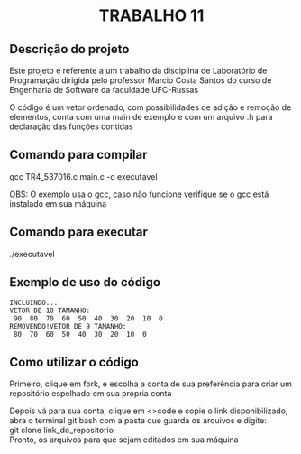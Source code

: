 <h1 align="center"> TRABALHO 11 </h1>

<h2> Descrição do projeto </h2>

Este projeto é referente a um trabalho da disciplina de Laboratório de Programação dirigida pelo professor Marcio Costa Santos do curso de Engenharia de Software da faculdade UFC-Russas <br>

O código é um vetor ordenado, com possibilidades de adição e remoção de elementos, conta com uma main de exemplo e com um arquivo .h para declaração das funções contidas

<h2> Comando para compilar </h2>

gcc TR4_537016.c main.c -o executavel

OBS: O exemplo usa o gcc, caso não funcione verifique se o gcc está instalado em sua máquina

<h2> Comando para executar </h2>

./executavel

<h2> Exemplo de uso do código </h2>

```
INCLUINDO...
VETOR DE 10 TAMANHO:
 90  80  70  60  50  40  30  20  10  0
REMOVENDO!VETOR DE 9 TAMANHO:
 80  70  60  50  40  30  20  10  0
  ```


<h2> Como utilizar o código </h2>

Primeiro, clique em fork, e escolha a conta de sua preferência para criar um repositório espelhado em sua própria conta <br>

Depois vá para sua conta, clique em <>code e copie o link disponibilizado, abra o terminal git bash com a pasta que guarda os arquivos e digite: <br>
git clone link_do_repositorio <br>
Pronto, os arquivos para que sejam editados em sua máquina
